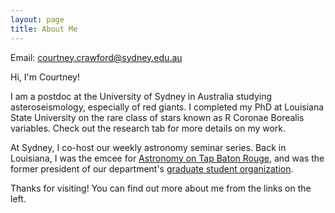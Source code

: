 ```yaml
---
layout: page
title: About Me
---
```


Email: courtney.crawford@sydney.edu.au

Hi, I'm Courtney!

I am a postdoc at the University of Sydney in Australia studying asteroseismology, especially of red giants. I completed my PhD at Louisiana State University on the rare class of stars known as R Coronae Borealis variables. Check out the research tab for more details on my work.

At Sydney, I co-host our weekly astronomy seminar series. Back in Louisiana, I was the emcee for [Astronomy on Tap Baton Rouge](https://www.facebook.com/aotbatonrouge/), and was the former president of our department's [graduate student organization](https://physgradorg.wixsite.com/mysite).

Thanks for visiting! You can find out more about me from the links on the left.





